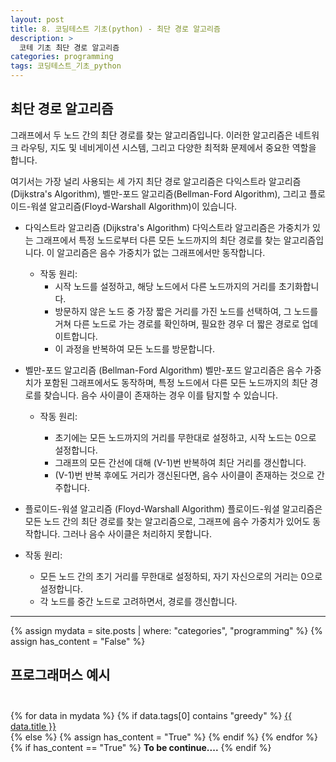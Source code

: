 ```yaml
---
layout: post
title: 8. 코딩테스트 기초(python) - 최단 경로 알고리즘
description: >
  코테 기초 최단 경로 알고리즘
categories: programming
tags: 코딩테스트_기초_python
---
```


<h2>
    <span class = "jjw_h2_style"> 최단 경로 알고리즘 </span>
</h2>
그래프에서 두 노드 간의 최단 경로를 찾는 알고리즘입니다. 이러한 알고리즘은 네트워크 라우팅, 지도 및 네비게이션 시스템, 그리고 다양한 최적화 문제에서 중요한 역할을 합니다.

여기서는 가장 널리 사용되는 세 가지 최단 경로 알고리즘은
다익스트라 알고리즘(Dijkstra's Algorithm), 벨만-포드 알고리즘(Bellman-Ford Algorithm), 그리고 플로이드-워셜 알고리즘(Floyd-Warshall Algorithm)이 있습니다.

* 다익스트라 알고리즘 (Dijkstra's Algorithm)
다익스트라 알고리즘은 가중치가 있는 그래프에서 특정 노드로부터 다른 모든 노드까지의 최단 경로를 찾는 알고리즘입니다. 이 알고리즘은 음수 가중치가 없는 그래프에서만 동작합니다.

    * 작동 원리:
      * 시작 노드를 설정하고, 해당 노드에서 다른 노드까지의 거리를 초기화합니다.
      * 방문하지 않은 노드 중 가장 짧은 거리를 가진 노드를 선택하여, 그 노드를 거쳐 다른 노드로 가는 경로를 확인하며, 필요한 경우 더 짧은 경로로 업데이트합니다.
      * 이 과정을 반복하여 모든 노드를 방문합니다.

* 벨만-포드 알고리즘 (Bellman-Ford Algorithm)
벨만-포드 알고리즘은 음수 가중치가 포함된 그래프에서도 동작하며, 특정 노드에서 다른 모든 노드까지의 최단 경로를 찾습니다. 음수 사이클이 존재하는 경우 이를 탐지할 수 있습니다.

  * 작동 원리:

    * 초기에는 모든 노드까지의 거리를 무한대로 설정하고, 시작 노드는 0으로 설정합니다.
    * 그래프의 모든 간선에 대해 (V-1)번 반복하여 최단 거리를 갱신합니다.
    * (V-1)번 반복 후에도 거리가 갱신된다면, 음수 사이클이 존재하는 것으로 간주합니다.


* 플로이드-워셜 알고리즘 (Floyd-Warshall Algorithm)
플로이드-워셜 알고리즘은 모든 노드 간의 최단 경로를 찾는 알고리즘으로, 그래프에 음수 가중치가 있어도 동작합니다. 그러나 음수 사이클은 처리하지 못합니다.

* 작동 원리:
  * 모든 노드 간의 초기 거리를 무한대로 설정하되, 자기 자신으로의 거리는 0으로 설정합니다.
  * 각 노드를 중간 노드로 고려하면서, 경로를 갱신합니다.


<hr>
<div>
    {% assign mydata = site.posts | where: "categories", "programming" %}
    {% assign has_content = "False" %}
      <h2>
    <span class = "jjw_h2_style"> 프로그래머스 예시 </span> <br><br>
      </h2>
      {% for data in mydata %}
         {% if data.tags[0] contains "greedy" %}
            <a href="{{ site.baseurl}}{{ data.url }}">{{ data.title }}</a> <br>
         {% else %}
            {% assign has_content = "True" %}
      {% endif %}
    {% endfor %}
</div>
<div>
{% if has_content == "True" %}
  <b>To be continue....</b> 
{% endif %}
</div>

















